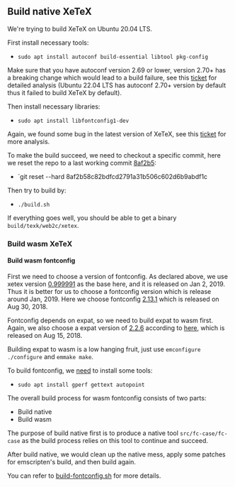## Build native XeTeX

We're trying to build XeTeX on Ubuntu 20.04 LTS.

First install necessary tools:

- `sudo apt install autoconf build-essential libtool pkg-config`

Make sure that you have autoconf version 2.69 or lower, version 2.70+ has a
breaking change which would lead to a build failure, see this
[ticket](https://sourceforge.net/p/xetex/bugs/195/) for detailed analysis
(Ubuntu 22.04 LTS has autoconf 2.70+ version by default thus it failed to build
XeTeX by default).

Then install necessary libraries:

- `sudo apt install libfontconfig1-dev`

Again, we found some bug in the latest version of XeTeX, see this
[ticket](https://sourceforge.net/p/xetex/bugs/196/) for more analysis.

To make the build succeed, we need to checkout a specific commit, here we reset
the repo to a last working commit
[8af2b5](https://github.com/TeX-Live/xetex/tree/8af2b5):

- `git reset --hard 8af2b58c82bdfcd2791a31b506c602d6b9abdf1c

Then try to build by:

- `./build.sh`

If everything goes well, you should be able to get a binary
`build/texk/web2c/xetex`.

### Build wasm XeTeX

#### Build wasm fontconfig

First we need to choose a version of fontconfig. As declared above, we use xetex
version [0.999991](https://github.com/TeX-Live/xetex/tree/8af2b5) as the base
here, and it is released on Jan 2, 2019. Thus it is better for us to choose a 
fontconfig version which is release around Jan, 2019. Here we choose fontconfig 
[2.13.1](https://github.com/freedesktop/fontconfig/releases/tag/2.13.1) which is 
released on Aug 30, 2018.

Fontconfig depends on expat, so we need to build expat to wasm first. Again, we
also choose a expat version of
[2.2.6](https://github.com/libexpat/libexpat/releases/tag/R_2_2_6) according to
[here](https://github.com/freedesktop/fontconfig/blob/e291fd/subprojects/expat.wrap),
which is released on Aug 15, 2018.

Building expat to wasm is a low hanging fruit, just use `emconfigure
./configure` and `emmake make`.

To build fontconfig, we
[need](https://github.com/freedesktop/fontconfig/blob/2.13.1/autogen.sh#L53-L97)
to install some tools:

- `sudo apt install gperf gettext autopoint`

The overall build process for wasm fontconfig consists of two parts:
- Build native
- Build wasm

The purpose of build native first is to produce a native tool
`src/fc-case/fc-case` as the build process relies on this tool to continue and 
succeed.

After build native, we would clean up the native mess, apply some patches 
for emscripten's build, and then build again.

You can refer to [build-fontconfig.sh](./deps/build-fontconfig.sh) for more
details.